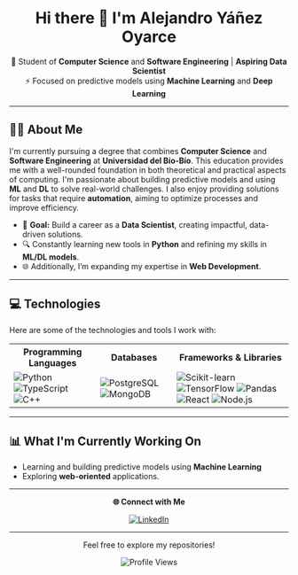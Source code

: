 <h1 align="center">Hi there 👋 I'm Alejandro Yáñez Oyarce</h1>

<p align="center">
  🚀 Student of <strong>Computer Science</strong> and <strong>Software Engineering</strong> | <strong>Aspiring Data Scientist</strong><br>
  ⚡ Focused on predictive models using <strong>Machine Learning</strong> and <strong>Deep Learning</strong>
</p>

---

## 👨‍💻 About Me  
I'm currently pursuing a degree that combines **Computer Science** and **Software Engineering** at **Universidad del Bío-Bío**. This education provides me with a well-rounded foundation in both theoretical and practical aspects of computing. I'm passionate about building predictive models and using **ML** and **DL** to solve real-world challenges. I also enjoy providing solutions for tasks that require **automation**, aiming to optimize processes and improve efficiency.

- 🎯 **Goal:** Build a career as a **Data Scientist**, creating impactful, data-driven solutions.  
- 🔍 Constantly learning new tools in **Python** and refining my skills in **ML/DL models**.  
- 🌐 Additionally, I’m expanding my expertise in **Web Development**.

---

## 💻 Technologies
Here are some of the technologies and tools I work with:

<div align="center">
  <table>
    <tr>
      <th>Programming Languages</th>
      <th>Databases</th>
      <th>Frameworks & Libraries</th>
    </tr>
    <tr>
      <td>
        <img src="https://img.shields.io/badge/Python-3776AB?style=for-the-badge&logo=python&logoColor=white" alt="Python">
        <img src="https://img.shields.io/badge/TypeScript-007ACC?style=for-the-badge&logo=typescript&logoColor=white" alt="TypeScript">
        <img src="https://img.shields.io/badge/C++-00599C?style=for-the-badge&logo=cplusplus&logoColor=white" alt="C++">
      </td>
      <td>
        <img src="https://img.shields.io/badge/PostgreSQL-336791?style=for-the-badge&logo=postgresql&logoColor=white" alt="PostgreSQL">
        <img src="https://img.shields.io/badge/MongoDB-47A248?style=for-the-badge&logo=mongodb&logoColor=white" alt="MongoDB">
      </td>
      <td>
        <img src="https://img.shields.io/badge/Scikit--learn-F7931E?style=for-the-badge&logo=scikit-learn&logoColor=white" alt="Scikit-learn">
        <img src="https://img.shields.io/badge/TensorFlow-FF6F00?style=for-the-badge&logo=tensorflow&logoColor=white" alt="TensorFlow">
        <img src="https://img.shields.io/badge/Pandas-2C2D72?style=for-the-badge&logo=pandas&logoColor=white" alt="Pandas">
        <img src="https://img.shields.io/badge/React-61DAFB?style=for-the-badge&logo=react&logoColor=black" alt="React">
        <img src="https://img.shields.io/badge/Node.js-339933?style=for-the-badge&logo=nodedotjs&logoColor=white" alt="Node.js">
      </td>
    </tr>
  </table>
</div>

---

## 📊 What I'm Currently Working On
- Learning and building predictive models using **Machine Learning**   
- Exploring **web-oriented** applications.

---

<div align="center">
  <p>
    <strong>🌐 Connect with Me</strong>
  </p>
  <div>
    <a href="https://www.linkedin.com/in/alejandro-yanez-oyarce" target="_blank">
      <img src="https://img.shields.io/badge/LinkedIn-0A66C2?style=for-the-badge&logo=linkedin&logoColor=white" alt="LinkedIn" />
    </a>
  </div>
</div>

---

<p align="center">Feel free to explore my repositories!</p>
<p align="center">
  <img src="https://komarev.com/ghpvc/?username=alejandro-yanez-oyarce&style=for-the-badge&color=blue" alt="Profile Views" />
</p>

